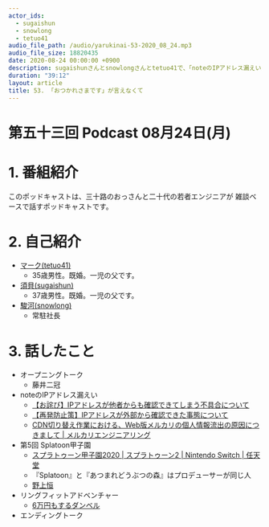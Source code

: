 ```yaml
---
actor_ids:
  - sugaishun
  - snowlong
  - tetuo41
audio_file_path: /audio/yarukinai-53-2020_08_24.mp3
audio_file_size: 18820435
date: 2020-08-24 00:00:00 +0900
description: sugaishunさんとsnowlongさんとtetuo41で、「noteのIPアドレス漏えい」「第5回 Splatoon甲子園」「リングフィットアドベンチャー」について話しました。
duration: "39:12"
layout: article
title: 53. 「おつかれさまです」が言えなくて
---
```


# 第五十三回 Podcast 08月24日(月)

# 1. 番組紹介
  このポッドキャストは、三十路のおっさんと二十代の若者エンジニアが
  雑談ベースで話すポッドキャストです。

# 2. 自己紹介
- [マーク(tetuo41)](https://twitter.com/tetuo41)
  - 35歳男性。既婚。一児の父です。
- [須貝(sugaishun)](https://twitter.com/sugaishun)
  - 37歳男性。既婚。一児の父です。
- [駿河(snowlong)](https://twitter.com/_snowlong)
  - 常駐社長

# 3. 話したこと
- オープニングトーク
  - 藤井二冠
- noteのIPアドレス漏えい
  - [【お詫び】IPアドレスが他者からも確認できてしまう不具合について](https://note.jp/n/n3e6451c9b147)
  - [【再発防止策】IPアドレスが外部から確認できた事態について](https://note.jp/n/naf3775e93a58)
  - [CDN切り替え作業における、Web版メルカリの個人情報流出の原因につきまして | メルカリエンジニアリング](https://engineering.mercari.com/blog/entry/2017-06-22-204500/)
- 第5回 Splatoon甲子園
  - [スプラトゥーン甲子園2020 | スプラトゥーン2 | Nintendo Switch | 任天堂](https://www.nintendo.co.jp/switch/aab6a/koshien2020/index.html)
  - 『Splatoon』と『あつまれどうぶつの森』はプロデューサーが同じ人
  - [野上恒](https://ja.wikipedia.org/wiki/%E9%87%8E%E4%B8%8A%E6%81%92)
- リングフィットアドベンチャー
  - [6万円もするダンベル](https://item.rakuten.co.jp/lysin/flexbell32i-2/)
- エンディングトーク
